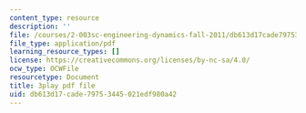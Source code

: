 ```yaml
---
content_type: resource
description: ''
file: /courses/2-003sc-engineering-dynamics-fall-2011/db613d17cade79753445021edf980a42_zhk9xLjrmi4.pdf
file_type: application/pdf
learning_resource_types: []
license: https://creativecommons.org/licenses/by-nc-sa/4.0/
ocw_type: OCWFile
resourcetype: Document
title: 3play pdf file
uid: db613d17-cade-7975-3445-021edf980a42
---
```


